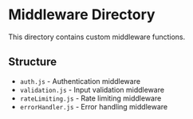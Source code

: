 
# Middleware Directory

This directory contains custom middleware functions.

## Structure
- `auth.js` - Authentication middleware
- `validation.js` - Input validation middleware
- `rateLimiting.js` - Rate limiting middleware
- `errorHandler.js` - Error handling middleware
